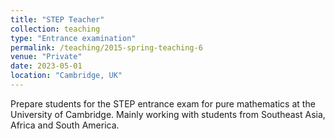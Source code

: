 ```yaml
---
title: "STEP Teacher"
collection: teaching
type: "Entrance examination"
permalink: /teaching/2015-spring-teaching-6
venue: "Private"
date: 2023-05-01
location: "Cambridge, UK"
---
```


Prepare students for the STEP entrance exam for pure mathematics at the University of Cambridge. Mainly working with students from Southeast Asia, Africa and South America.
